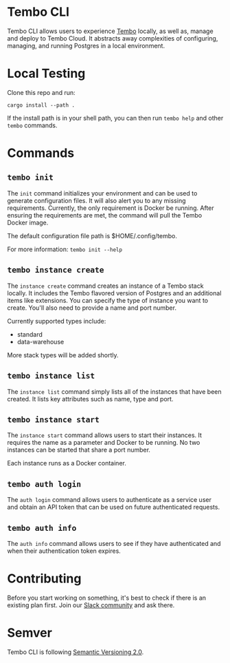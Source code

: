 # Tembo CLI

Tembo CLI allows users to experience [Tembo](https://tembo.io) locally, as well as, 
manage and deploy to Tembo Cloud. It abstracts away complexities of configuring, 
managing, and running Postgres in a local environment. 

# Local Testing

Clone this repo and run:

`cargo install --path .`

If the install path is in your shell path, you can then run `tembo help` and other `tembo` commands.

# Commands

## `tembo init`

The `init` command initializes your environment and can be used to generate configuration files. It will
also alert you to any missing requirements. Currently, the only requirement is Docker be running. After 
ensuring the requirements are met, the command will pull the Tembo Docker image.

The default configuration file path is $HOME/.config/tembo.

For more information: `tembo init --help`

## `tembo instance create`

The `instance create` command creates an instance of a Tembo stack locally. It includes the Tembo flavored 
version of Postgres and an additional items like extensions. You can specify the 
type of instance you want to create. You'll also need to provide a name and port number.

Currently supported types include: 

* standard
* data-warehouse

More stack types will be added shortly.

## `tembo instance list`

The `instance list` command simply lists all of the instances that have been created. It lists key attributes such as name, type and port.

## `tembo instance start`

The `instance start` command allows users to start their instances. It requires the name as a parameter and Docker to be running. No two 
instances can be started that share a port number.

Each instance runs as a Docker container.

## `tembo auth login`

The `auth login` command allows users to authenticate as a service user and obtain an API token that can be used on future authenticated requests.

## `tembo auth info`

The `auth info` command allows users to see if they have authenticated and when their authentication token expires.

# Contributing

Before you start working on something, it's best to check if there is an existing plan 
first. Join our [Slack community](https://join.slack.com/t/trunk-crew/shared_invite/zt-1yiafma92-hFHq2xAN0ukjg_2AsOVvfg) and ask there.

# Semver

Tembo CLI is following [Semantic Versioning 2.0](https://semver.org/).
